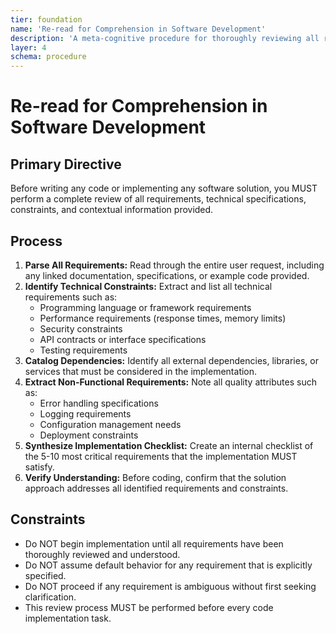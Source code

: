 ```yaml
---
tier: foundation
name: 'Re-read for Comprehension in Software Development'
description: 'A meta-cognitive procedure for thoroughly reviewing all requirements, constraints, and context before implementing any software solution.'
layer: 4
schema: procedure
---
```


# Re-read for Comprehension in Software Development

## Primary Directive

Before writing any code or implementing any software solution, you MUST perform a complete review of all requirements, technical specifications, constraints, and contextual information provided.

## Process

1. **Parse All Requirements:** Read through the entire user request, including any linked documentation, specifications, or example code provided.
2. **Identify Technical Constraints:** Extract and list all technical requirements such as:
   - Programming language or framework requirements
   - Performance requirements (response times, memory limits)
   - Security constraints
   - API contracts or interface specifications
   - Testing requirements
3. **Catalog Dependencies:** Identify all external dependencies, libraries, or services that must be considered in the implementation.
4. **Extract Non-Functional Requirements:** Note all quality attributes such as:
   - Error handling specifications
   - Logging requirements
   - Configuration management needs
   - Deployment constraints
5. **Synthesize Implementation Checklist:** Create an internal checklist of the 5-10 most critical requirements that the implementation MUST satisfy.
6. **Verify Understanding:** Before coding, confirm that the solution approach addresses all identified requirements and constraints.

## Constraints

- Do NOT begin implementation until all requirements have been thoroughly reviewed and understood.
- Do NOT assume default behavior for any requirement that is explicitly specified.
- Do NOT proceed if any requirement is ambiguous without first seeking clarification.
- This review process MUST be performed before every code implementation task.
